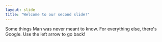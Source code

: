 ```yaml
---
layout: slide
title: "Welcome to our second slide!"
---
```

Some things Man was never meant to know. For everything else, there's Google.
Use the left arrow to go back!
